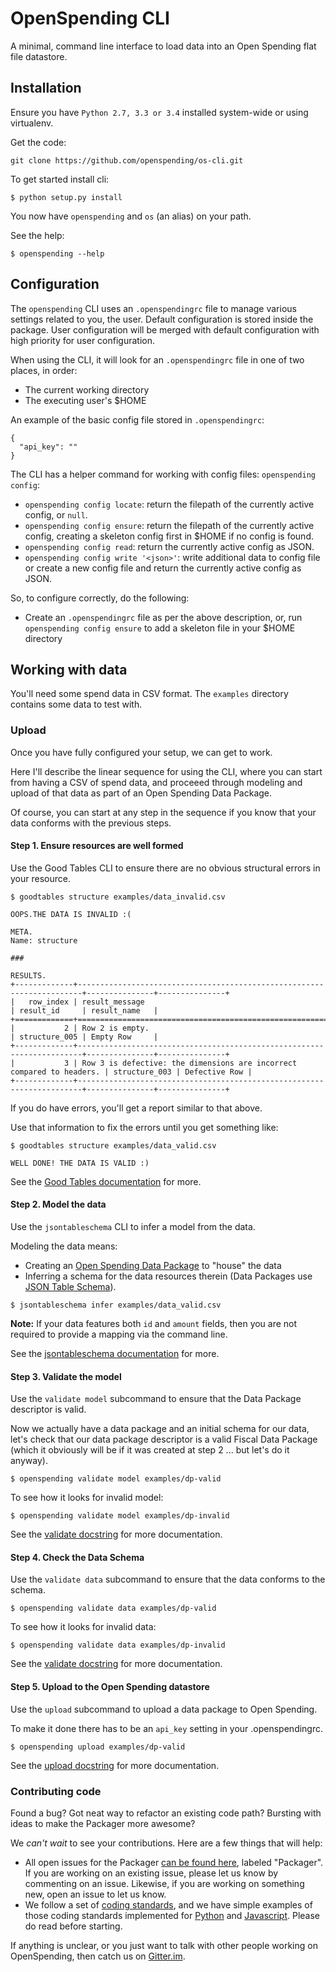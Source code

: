 # OpenSpending CLI

A minimal, command line interface to load data into an Open Spending flat file datastore.

## Installation

Ensure you have `Python 2.7, 3.3 or 3.4` installed system-wide or using virtualenv.

Get the code:

```
git clone https://github.com/openspending/os-cli.git
```

To get started install cli:

```
$ python setup.py install
```

You now have `openspending` and `os` (an alias) on your path.

See the help:

```
$ openspending --help
```

## Configuration

The `openspending` CLI uses an `.openspendingrc` file to manage various settings related to you, the user. Default configuration is stored inside the package. User configuration will be merged with default configuration with high priority for user configuration.

When using the CLI, it will look for an `.openspendingrc` file in one of two places, in order:

* The current working directory
* The executing user's $HOME

An example of the basic config file stored in `.openspendingrc`:

```
{
  "api_key": ""
}
```

The CLI has a helper command for working with config files: `openspending config`:

* `openspending config locate`: return the filepath of the currently active config, or `null`.
* `openspending config ensure`: return the filepath of the currently active config, creating a skeleton config first in $HOME if no config is found.
* `openspending config read`: return the currently active config as JSON.
* `openspending config write '<json>'`: write additional data to config file or create a new config file and return the currently active config as JSON.

So, to configure correctly, do the following:

* Create an `.openspendingrc` file as per the above description, or, run `openspending config ensure` to add a skeleton file in your $HOME directory

## Working with data

You'll need some spend data in CSV format. The `examples` directory contains some data to test with.

### Upload

Once you have fully configured your setup, we can get to work.

Here I'll describe the linear sequence for using the CLI, where you can start from having a CSV of spend data, and proceeed through modeling and upload of that data as part of an Open Spending Data Package.

Of course, you can start at any step in the sequence if you know that your data conforms with the previous steps.

#### Step 1. Ensure resources are well formed

Use the Good Tables CLI to ensure there are no obvious structural errors in your resource.

```
$ goodtables structure examples/data_invalid.csv

OOPS.THE DATA IS INVALID :(

META.
Name: structure

###

RESULTS.
+-------------+-----------------------------------------------------------------------+---------------+---------------+
|   row_index | result_message                                                        | result_id     | result_name   |
+=============+=======================================================================+===============+===============+
|           2 | Row 2 is empty.                                                       | structure_005 | Empty Row     |
+-------------+-----------------------------------------------------------------------+---------------+---------------+
|           3 | Row 3 is defective: the dimensions are incorrect compared to headers. | structure_003 | Defective Row |
+-------------+-----------------------------------------------------------------------+---------------+---------------+
```

If you do have errors, you'll get a report similar to that above.

Use that information to fix the errors until you get something like:

```
$ goodtables structure examples/data_valid.csv

WELL DONE! THE DATA IS VALID :)

```

See the [Good Tables documentation](http://goodtables.readthedocs.org/) for more.

#### Step 2. Model the data

Use the `jsontableschema` CLI to infer a model from the data.

Modeling the data means:

* Creating an [Open Spending Data Package](#open-spending-data-package) to "house" the data
* Inferring a schema for the data resources therein (Data Packages use [JSON Table Schema](http://dataprotocols.org/json-table-schema/)).

```
$ jsontableschema infer examples/data_valid.csv
```

**Note:** If your data features both `id` and `amount` fields, then you are not required to provide a mapping via the command line.

See the [jsontableschema documentation](https://github.com/frictionlessdata/jsontableschema-py) for more.

#### Step 3. Validate the model

Use the `validate model` subcommand to ensure that the Data Package descriptor is valid.

Now we actually have a data package and an initial schema for our data, let's check that our data package descriptor is a valid Fiscal Data Package (which it obviously will be if it was created at step 2 ... but let's do it anyway).

```
$ openspending validate model examples/dp-valid
```

To see how it looks for invalid model:

```
$ openspending validate model examples/dp-invalid
```

See the [validate docstring](https://github.com/openspending/oscli-poc/blob/master/oscli/cli.py) for more documentation.

#### Step 4. Check the Data Schema

Use the `validate data` subcommand to ensure that the data conforms to the schema.

```
$ openspending validate data examples/dp-valid
```

To see how it looks for invalid data:

```
$ openspending validate data examples/dp-invalid
```

See the [validate docstring](https://github.com/openspending/oscli-poc/blob/master/oscli/cli.py) for more documentation.

#### Step 5. Upload to the Open Spending datastore

Use the `upload` subcommand to upload a data package to Open Spending.

To make it done there has to be an `api_key` setting in your .openspendingrc.

```
$ openspending upload examples/dp-valid
```

See the [upload docstring](https://github.com/openspending/oscli-poc/blob/master/oscli/cli.py) for more documentation.

### Contributing code

Found a bug? Got neat way to refactor an existing code path? Bursting with ideas to make the Packager more awesome?

We *can't wait* to see your contributions. Here are a few things that will help:

- All open issues for the Packager [can be found here](http://github.com/openspending/openspending/issues), labeled "Packager". If you are working on an existing issue, please let us know by commenting on an issue. Likewise, if you are working on something new, open an issue to let us know.
- We follow a set of [coding standards](https://github.com/okfn/coding-standards), and we have simple examples of those coding standards implemented for [Python](https://github.com/okfn/oki-py) and [Javascript](https://github.com/okfn/oki-js). Please do read before starting.

If anything is unclear, or you just want to talk with other people working on OpenSpending, then catch us on [Gitter.im](http://gitter.im/openspending/chat).
